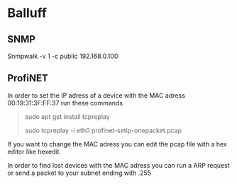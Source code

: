 # Balluff

## SNMP

Snmpwalk -v 1 -c public 192.168.0.100

## ProfiNET

In order to set the IP adress of a device with the MAC adress 00:19:31:3F:FF:37 run these commands

>sudo apt get install tcpreplay
>
>sudo tcpreplay -i eth0 profinet-setip-onepacket.pcap

If you want to change the MAC adress you can edit the pcap file with a hex editor like hexedit.

In order to find lost devices with the MAC adress you can run a ARP request or send a packet to your subnet ending with .255
